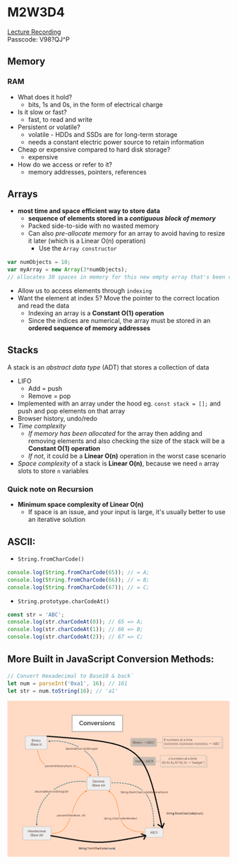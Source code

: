 # M2W3D4

[Lecture Recording](https://us02web.zoom.us/rec/share/dj-6w6O51mBAU8XVi1ary36MUER9P4xJEqyUrgx3ERzT-ohtioAkyniBsrizOSCS.nuls6C4mzOpXiE17)
<br />
Passcode: V98?QJ^P

## Memory

### RAM

- What does it hold?
  - bits, 1s and 0s, in the form of electrical charge
- Is it slow or fast?
  - fast, to read and write
- Persistent or volatile?
  - volatile - HDDs and SSDs are for long-term storage
  - needs a constant electric power source to retain information
- Cheap or expensive compared to hard disk storage?
  - expensive
- How do we access or refer to it?
  - memory addresses, pointers, references

## Arrays

- **most time and space efficient way to store data**
  - **sequence of elements stored in a *contiguous block of memory*** 
  - Packed side-to-side with no wasted memory 
  - Can also *pre-allocate memory* for an array to avoid having to resize it later (which is a Linear O(n) operation) 
    - Use the `Array constructor`

```js
var numObjects = 10;
var myArray = new Array(3*numObjects);
// allocates 30 spaces in memory for this new empty array that's been created
```

- Allow us to access elements through `indexing`
- Want the element at index 5? Move the pointer to the correct location and read the data 
    - Indexing an array is a **Constant O(1) operation**
    - Since the indices are numerical, the array must be stored in an **ordered sequence of memory addresses**

## Stacks

A stack is an *abstract data type* (ADT) that stores a collection of data

- LIFO
  - Add = push
  - Remove = pop
- Implemented with an array under the hood eg. `const stack = [];` and push and pop elements on that array
- Browser history, undo/redo
- *Time complexity*
  - *If memory has been allocated* for the array then adding and removing elements and also checking the size of the stack will be a **Constant O(1) operation** 
  - *If not*, it could be a **Linear O(n)** operation in the worst case scenario
- *Space complexity* of a stack is **Linear O(n)**, because we need `n` array slots to store `n` variables

### **Quick note on Recursion**

- **Minimum space complexity of Linear O(n)**
  - If space is an issue, and your input is large, it's usually better to use an iterative solution

## ASCII:

-   `String.fromCharCode()`

```javascript
console.log(String.fromCharCode(65)); // = A;
console.log(String.fromCharCode(66)); // = B;
console.log(String.fromCharCode(67)); // = C;
```

-   `String.prototype.charCodeAt()`

```javascript
const str = 'ABC';
console.log(str.charCodeAt(0)); // 65 => A;
console.log(str.charCodeAt(1)); // 66 => B;
console.log(str.charCodeAt(2)); // 67 => C;
```

## More Built in JavaScript Conversion Methods:

```javascript
// Convert Hexadecimal to Base10 & back`
let num = parseInt('0xa1', 16); // 161
let str = num.toString(16); // 'a1'
```

![Nummeric Conversion Chart](./conversions.png)

